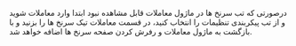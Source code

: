 <p>درصورتی که تب سرنخ ها در ماژول معاملات قابل مشاهده نبود ابتدا وارد معاملات شوید و از تب پیکربندی تنظیمات را انتخاب کنید، در قسمت معاملات تیک سرنخ ها را بزنید و با بازگشت به ماژول معاملات و رفرش کردن صفحه سرنخ ها اضافه خواهد شد.</p>